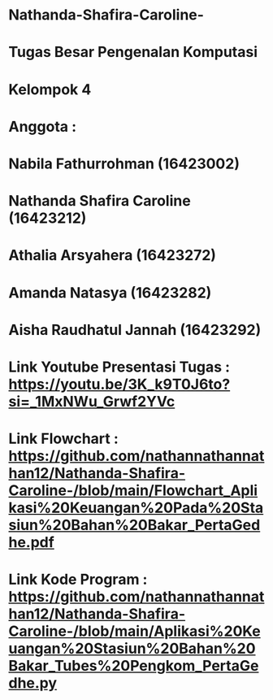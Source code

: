 # Nathanda-Shafira-Caroline-
# Tugas Besar Pengenalan Komputasi 
# Kelompok 4
# Anggota :
# Nabila Fathurrohman	 		      (16423002)
# Nathanda Shafira Caroline 		(16423212)
# Athalia Arsyahera 			      (16423272)
# Amanda Natasya 			          (16423282)
# Aisha Raudhatul Jannah 		    (16423292)
# Link Youtube Presentasi Tugas : https://youtu.be/3K_k9T0J6to?si=_1MxNWu_Grwf2YVc
# Link Flowchart : https://github.com/nathannathannathan12/Nathanda-Shafira-Caroline-/blob/main/Flowchart_Aplikasi%20Keuangan%20Pada%20Stasiun%20Bahan%20Bakar_PertaGedhe.pdf
# Link Kode Program : https://github.com/nathannathannathan12/Nathanda-Shafira-Caroline-/blob/main/Aplikasi%20Keuangan%20Stasiun%20Bahan%20Bakar_Tubes%20Pengkom_PertaGedhe.py
